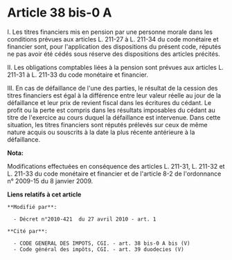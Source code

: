 # Article 38 bis-0 A

I. Les titres financiers mis en pension par une personne morale dans les conditions prévues aux articles L. 211-27 à L.
211-34 du code monétaire et financier sont, pour l'application des dispositions du présent code, réputés ne pas avoir été
cédés sous réserve des dispositions des articles précités. 

II. Les obligations comptables liées à la pension sont prévues aux articles L. 211-31 à L. 211-33 du code monétaire et
financier. 

III. En cas de défaillance de l'une des parties, le résultat de la cession des titres financiers est égal à la différence
entre leur valeur réelle au jour de la défaillance et leur prix de revient fiscal dans les écritures du cédant. Le profit ou
la perte est compris dans les résultats imposables du cédant au titre de l'exercice au cours duquel la défaillance est
intervenue. Dans cette situation, les titres financiers sont réputés prélevés sur ceux de même nature acquis ou souscrits à
la date la plus récente antérieure à la défaillance.

**Nota:**

Modifications effectuées en conséquence des articles L. 211-31, L. 211-32 et L. 211-33 du code monétaire et financier et de
l'article 8-2 de l'ordonnance n° 2009-15 du 8 janvier 2009.

**Liens relatifs à cet article**

	**Modifié par**:

	  - Décret n°2010-421  du 27 avril 2010 - art. 1

	**Cité par**:

	  - CODE GENERAL DES IMPOTS, CGI. - art. 38 bis-0 A bis (V)
	  - Code général des impôts, CGI. - art. 39 duodecies (V)
